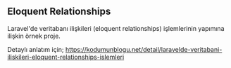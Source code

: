 ## Eloquent Relationships

Laravel'de veritabanı ilişkileri (eloquent relationships) işlemlerinin yapımına ilişkin örnek proje.

Detaylı anlatım için; https://kodumunblogu.net/detail/laravelde-veritabani-iliskileri-eloquent-relationships-islemleri
